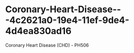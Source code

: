 # Coronary-Heart-Disease---4c2621a0-19e4-11ef-9de4-4d4ea830ad16
Coronary Heart Disease (CHD) - PH506
